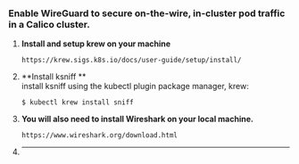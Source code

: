 ### Enable WireGuard to secure on-the-wire, in-cluster pod traffic in a Calico cluster.

1) **Install and setup krew on your machine**
    
    `https://krew.sigs.k8s.io/docs/user-guide/setup/install/`
    
2) **Install ksniff **     
    install ksniff using the kubectl plugin package manager, krew:
    
    `$ kubectl krew install sniff`
    
3) **You will also need to install Wireshark on your local machine.**

    `https://www.wireshark.org/download.html`
    
4) ****
    
